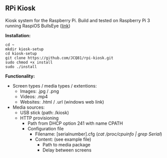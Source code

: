 ## RPi Kiosk

Kiosk system for the Raspberry Pi. Build and tested on Raspberry Pi 3 running RaspiOS BullsEye ([link](https://downloads.raspberrypi.org/raspios_full_armhf/images/raspios_full_armhf-2022-01-28/))

**Installation:**

    cd ~
    mkdir kiosk-setup
    cd kiosk-setup
    git clone https://github.com/JCQ81/rpi-kiosk.git
    sudo chmod +x install
    sudo ./install

**Functionality:**
 - Screen types / media types / extentions:
	 - Images: .jpg / .png
	 - Videos: .mp4
	 - Websites: .html / .url (windows web link)
 - Media sources:
	 - USB stick (path: /kiosk)
	 - HTTP provisioning
		 - Path from DHCP option 241 with name CPATH
		 - Configuration file 
		 	- Filename: [serialnumber].cfg (*cat /proc/cpuinfo | grep Serial*)
		 	- Content: (see example file)
		 		- Path to media package 
				- Delay between screens
